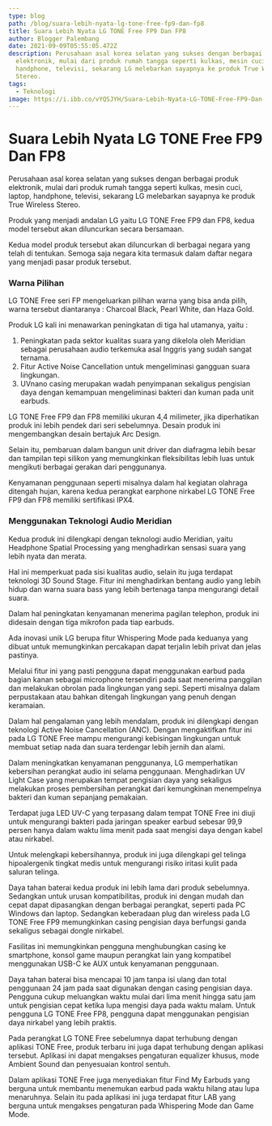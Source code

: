 ```yaml
---
type: blog
path: /blog/suara-lebih-nyata-lg-tone-free-fp9-dan-fp8
title: Suara Lebih Nyata LG TONE Free FP9 Dan FP8
author: Blogger Palembang
date: 2021-09-09T05:55:05.472Z
description: Perusahaan asal korea selatan yang sukses dengan berbagai produk
  elektronik, mulai dari produk rumah tangga seperti kulkas, mesin cuci, laptop,
  handphone, televisi, sekarang LG melebarkan sayapnya ke produk True Wireless
  Stereo.
tags:
  - Teknologi
image: https://i.ibb.co/vYQSJYH/Suara-Lebih-Nyata-LG-TONE-Free-FP9-Dan-FP8.jpg
---
```

# Suara Lebih Nyata LG TONE Free FP9 Dan FP8

Perusahaan asal korea selatan yang sukses dengan berbagai produk elektronik, mulai dari produk rumah tangga seperti kulkas, mesin cuci, laptop, handphone, televisi, sekarang LG melebarkan sayapnya ke produk True Wireless Stereo.

Produk yang menjadi andalan LG yaitu LG TONE Free FP9 dan FP8, kedua model tersebut akan diluncurkan secara bersamaan.

Kedua model produk tersebut akan diluncurkan di berbagai negara yang telah di tentukan. Semoga saja negara kita termasuk dalam daftar negara yang menjadi pasar produk tersebut.

### Warna Pilihan

LG TONE Free seri FP mengeluarkan pilihan warna yang bisa anda pilih, warna tersebut diantaranya : Charcoal Black, Pearl White, dan Haza Gold.

Produk LG kali ini menawarkan peningkatan di tiga hal utamanya, yaitu :

1. Peningkatan pada sektor kualitas suara yang dikelola oleh Meridian sebagai perusahaan audio terkemuka asal Inggris yang sudah sangat ternama.
2. Fitur Active Noise Cancellation untuk mengeliminasi gangguan suara lingkungan.
3. UVnano casing merupakan wadah penyimpanan sekaligus pengisian daya dengan kemampuan mengeliminasi bakteri dan kuman pada unit earbuds.

LG TONE Free FP9 dan FP8 memiliki ukuran 4,4 milimeter, jika diperhatikan produk ini lebih pendek dari seri sebelumnya. Desain produk ini mengembangkan desain bertajuk Arc Design.

Selain itu, pembaruan dalam bangun unit driver dan diafragma lebih besar dan tampilan tepi silikon yang memungkinkan fleksibilitas lebih luas untuk mengikuti berbagai gerakan dari penggunanya.

Kenyamanan penggunaan seperti misalnya dalam hal kegiatan olahraga ditengah hujan, karena kedua perangkat earphone nirkabel LG TONE Free FP9 dan FP8 memiliki sertifikasi IPX4.

### Menggunakan Teknologi Audio Meridian

Kedua produk ini dilengkapi dengan teknologi audio Meridian, yaitu Headphone Spatial Processing yang menghadirkan sensasi suara yang lebih nyata dan merata.

Hal ini memperkuat pada sisi kualitas audio, selain itu juga terdapat teknologi 3D Sound Stage. Fitur ini menghadirkan bentang audio yang lebih hidup dan warna suara bass yang lebih bertenaga tanpa mengurangi detail suara.

Dalam hal peningkatan kenyamanan menerima pagilan telephon, produk ini didesain dengan tiga mikrofon pada tiap earbuds.

Ada inovasi unik LG berupa fitur Whispering Mode pada keduanya yang dibuat untuk memungkinkan percakapan dapat terjalin lebih privat dan jelas pastinya.

Melalui fitur ini yang pasti pengguna dapat menggunakan earbud pada bagian kanan sebagai microphone tersendiri pada saat menerima panggilan dan melakukan obrolan pada lingkungan yang sepi. Seperti misalnya dalam perpustakaan atau bahkan ditengah lingkungan yang penuh dengan keramaian.

Dalam hal pengalaman yang lebih mendalam, produk ini dilengkapi dengan teknologi Active Noise Cancellation (ANC). Dengan mengaktifkan fitur ini pada LG TONE Free mampu mengurangi kebisingan lingkungan untuk membuat setiap nada dan suara terdengar lebih jernih dan alami. 

Dalam meningkatkan kenyamanan penggunanya, LG memperhatikan kebersihan perangkat audio ini selama penggunaan. Menghadirkan UV Light Case yang merupakan tempat pengisian daya yang sekaligus melakukan proses pembersihan perangkat dari kemungkinan menempelnya bakteri dan kuman sepanjang pemakaian.

Terdapat juga LED UV-C yang terpasang dalam tempat TONE Free ini diuji untuk mengurangi bakteri pada jaringan speaker earbud sebesar 99,9 persen hanya dalam waktu lima menit pada saat mengisi daya dengan kabel atau nirkabel.

Untuk melengkapi kebersihannya, produk ini juga dilengkapi gel telinga hipoalergenik tingkat medis untuk mengurangi risiko iritasi kulit pada saluran telinga.

Daya tahan baterai kedua produk ini lebih lama dari produk sebelumnya. Sedangkan untuk urusan kompatibilitas, produk ini dengan mudah dan cepat dapat dipasangkan dengan berbagai perangkat, seperti pada PC Windows dan laptop. Sedangkan keberadaan plug dan wireless pada LG TONE Free FP9 memungkinkan casing pengisian daya berfungsi ganda sekaligus sebagai dongle nirkabel.

Fasilitas ini memungkinkan pengguna menghubungkan casing ke smartphone, konsol game maupun perangkat lain yang kompatibel menggunakan USB-C ke AUX untuk kenyamanan penggunaan.

Daya tahan baterai bisa mencapai 10 jam tanpa isi ulang dan total penggunaan 24 jam pada saat digunakan dengan casing pengisian daya. Pengguna cukup meluangkan waktu mulai dari lima menit hingga satu jam untuk pengisian cepat ketika lupa mengisi daya pada waktu malam. Untuk pengguna LG TONE Free FP8, pengguna dapat menggunakan pengisian daya nirkabel yang lebih praktis.

Pada perangkat LG TONE Free sebelumnya dapat terhubung dengan aplikasi TONE Free, produk terbaru ini juga dapat terhubung dengan aplikasi tersebut. Aplikasi ini dapat mengakses pengaturan equalizer khusus, mode Ambient Sound dan penyesuaian kontrol sentuh. 

Dalam aplikasi TONE Free juga menyediakan fitur Find My Earbuds yang berguna untuk membantu menemukan earbud pada waktu hilang atau lupa menaruhnya. Selain itu pada aplikasi ini juga terdapat fitur LAB yang berguna untuk mengakses pengaturan pada Whispering Mode dan Game Mode.